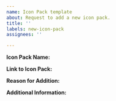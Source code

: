 ```yaml
---
name: Icon Pack template
about: Request to add a new icon pack.
title: ''
labels: new-icon-pack
assignees: ''

---
```


**Icon Pack Name:**
<!-- Enter the name of the icon pack here -->

**Link to Icon Pack:**
<!-- Provide a link to the icon pack's page -->

**Reason for Addition:**
<!-- Explain why this icon pack should be added -->

**Additional Information:**
<!-- Add any other relevant information here -->
